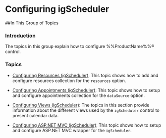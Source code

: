 ﻿<!--
|metadata|
{
    "fileName": "igscheduler-configuring",
    "controlName": "igScheduler",
    "tags": []
}
|metadata|
-->

# Configuring igScheduler



##In This Group of Topics


### Introduction

The topics in this group explain how to configure %%ProductName%%® control.

### Topics

-	[Configuring Resources (igScheduler)](igScheduler-Configure-Resources.html): This topic shows how to add and configure resources collection for the `resources` option.

-	[Configuring Appointments (igScheduler)](igScheduler-Configure-Appointments.html): This topic shows how to setup and configure appointments collection for the `dataSource` option.

-	[Configuring Views (igScheduler)](igScheduler-Configure-Views.html): The topics in this section provide information about the different views used by the  `igScheduler` control to present calendar data.

-	[Configuring ASP.NET MVC (igScheduler)](igscheduler-asp-net-mvc-wrapper.html): This topic shows how to setup and configure ASP.NET MVC wrapper for the `igScheduler`.
